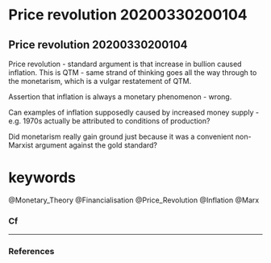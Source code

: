 Price revolution 20200330200104
===============================



Price revolution 20200330200104
-------------------



Price revolution - standard argument is that increase in bullion caused inflation. This is QTM - same strand of thinking goes all the way through to the monetarism, which is a vulgar restatement of QTM.

Assertion that inflation is always a monetary phenomenon - wrong.

Can examples of inflation supposedly caused by increased money supply - e.g. 1970s actually be attributed to conditions of production?

Did monetarism really gain ground just because it was a convenient non-Marxist argument against the gold standard?

# keywords

@Monetary_Theory @Financialisation @Price_Revolution @Inflation @Marx

### Cf

---

### References